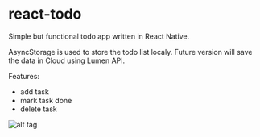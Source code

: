 # react-todo
Simple but functional todo app written in React Native.

AsyncStorage is used to store the todo list localy. 
Future version will save the data in Cloud using Lumen API.

Features:
- add task
- mark task done
- delete task

![alt tag](https://lh4.googleusercontent.com/eRp9SG4_cmDbVvo_1hKcJIAeCkeaW6EnONZLP_98AeAgOUFy2NS8jtMEP4gMUqtYdK66_Hdv-OFL9oQ=w1366-h638-rw)
